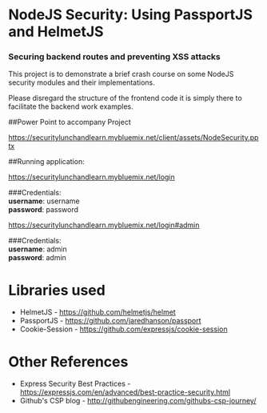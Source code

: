 # NodeJS Security: Using PassportJS and HelmetJS  
### Securing backend routes and preventing XSS attacks


This project is to demonstrate a brief crash course on some NodeJS security modules and their implementations. 

Please disregard the structure of the frontend code it is simply there to facilitate the backend work examples.

##Power Point to accompany Project

https://securitylunchandlearn.mybluemix.net/client/assets/NodeSecurity.pptx

##Running application:

https://securitylunchandlearn.mybluemix.net/login

###Credentials:  
**username**: username  
**password**: password   

https://securitylunchandlearn.mybluemix.net/login#admin  

###Credentials:  
**username**: admin  
**password**: admin  


# Libraries used

- HelmetJS - https://github.com/helmetjs/helmet
- PassportJS - https://github.com/jaredhanson/passport
- Cookie-Session - https://github.com/expressjs/cookie-session

# Other References

- Express Security Best Practices - https://expressjs.com/en/advanced/best-practice-security.html
- Github's CSP blog - http://githubengineering.com/githubs-csp-journey/
